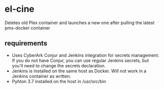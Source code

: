 # el-cine

Deletes old Plex container and launches a new one after pulling the latest pms-docker container

## requirements

- Uses CyberArk Conjur and Jenkins integration for secrets management. If you do not have Conjur, you can use regular Jenkins secrets, but you'll need to change the secrets declaration.
- Jenkins is installed on the same host as Docker. Will not work in a Jenkins container as written.
- Pyhton 3.7 installed on the host in /usr/src/bin